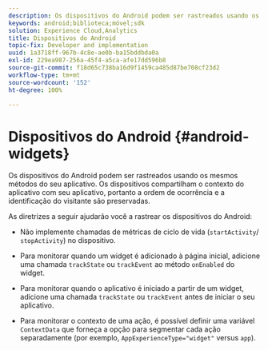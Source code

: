 ```yaml
---
description: Os dispositivos do Android podem ser rastreados usando os mesmos métodos do seu aplicativo. Os dispositivos compartilham o contexto do aplicativo com seu aplicativo, portanto a ordem de ocorrência e a identificação do visitante são preservadas.
keywords: android;biblioteca;móvel;sdk
solution: Experience Cloud,Analytics
title: Dispositivos do Android
topic-fix: Developer and implementation
uuid: 1a3718ff-967b-4c8e-ae0b-ba15bddbda0a
exl-id: 229ea987-256a-45f4-a5ca-afe17dd596b8
source-git-commit: f18d65c738ba16d9f1459ca485d87be708cf23d2
workflow-type: tm+mt
source-wordcount: '152'
ht-degree: 100%

---
```


# Dispositivos do Android {#android-widgets}

Os dispositivos do Android podem ser rastreados usando os mesmos métodos do seu aplicativo. Os dispositivos compartilham o contexto do aplicativo com seu aplicativo, portanto a ordem de ocorrência e a identificação do visitante são preservadas.

As diretrizes a seguir ajudarão você a rastrear os dispositivos do Android:

* Não implemente chamadas de métricas de ciclo de vida (`startActivity`/ `stopActivity`) no dispositivo.

* Para monitorar quando um widget é adicionado à página inicial, adicione uma chamada `trackState` ou `trackEvent` ao método `onEnabled` do widget.

* Para monitorar quando o aplicativo é iniciado a partir de um widget, adicione uma chamada `trackState` ou `trackEvent` antes de iniciar o seu aplicativo.

* Para monitorar o contexto de uma ação, é possível definir uma variável `ContextData` que forneça a opção para segmentar cada ação separadamente (por exemplo, `AppExperienceType="widget"` versus `app`).
